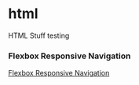 # html
HTML Stuff testing

### Flexbox Responsive Navigation
[Flexbox Responsive Navigation](https://suiramus.github.io/htmlx/1flex/flexnav)
